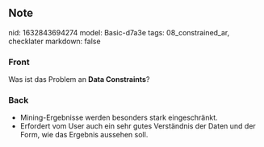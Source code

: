 ## Note
nid: 1632843694274
model: Basic-d7a3e
tags: 08_constrained_ar, checklater
markdown: false

### Front
Was ist das Problem an <b>Data Constraints</b>?

### Back
<ul>
  <li>Mining-Ergebnisse werden besonders stark eingeschränkt.
  <li>Erfordert vom User auch ein sehr gutes Verständnis der Daten
  und der Form, wie das Ergebnis aussehen soll.
</ul>
